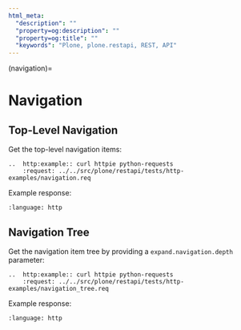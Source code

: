 ```yaml
---
html_meta:
  "description": ""
  "property=og:description": ""
  "property=og:title": ""
  "keywords": "Plone, plone.restapi, REST, API"
---
```


(navigation)=

# Navigation


## Top-Level Navigation

Get the top-level navigation items:

```{eval-rst}
..  http:example:: curl httpie python-requests
    :request: ../../src/plone/restapi/tests/http-examples/navigation.req
```

Example response:

```{literalinclude} ../../src/plone/restapi/tests/http-examples/navigation.resp
:language: http
```


## Navigation Tree

Get the navigation item tree by providing a `expand.navigation.depth` parameter:

```{eval-rst}
..  http:example:: curl httpie python-requests
    :request: ../../src/plone/restapi/tests/http-examples/navigation_tree.req
```

Example response:

```{literalinclude} ../../src/plone/restapi/tests/http-examples/navigation_tree.resp
:language: http
```
